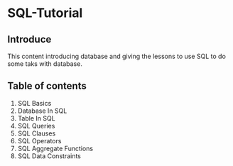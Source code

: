 # SQL-Tutorial

## Introduce
This content introducing database and giving the lessons to use SQL to do some taks with database.

## Table of contents
1. SQL Basics
2. Database In SQL
3. Table In SQL
4. SQL Queries
5. SQL Clauses
6. SQL Operators
7. SQL Aggregate Functions
8. SQL Data Constraints

